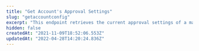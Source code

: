 ```yaml
---
title: "Get Account's Approval Settings"
slug: "getaccountconfig"
excerpt: "This endpoint retrieves the current approval settings of a marketplace's Received SKUs module. Its response includes: \n\n- `Score`: Matcher scores for approving and rejecting SKUs received from sellers. \n\n- `Matchers`: All Matchers configured on the marketplace, and their respective details. \n\n- `SpecificationsMapping`: Mapping of product and SKU specifications, per seller. \n\n- `MatchFlux`: This field determines the type of approval configuration applied to SKUs received from a seller. The possible values include:  \n\n`default`, where the Matcher reviews the SKU, and approves it based on its score. \n\n`manual`, for manual approvals through the Received SKU UI, or Match API. \n\n`autoApprove`, for every SKU received from a given seller to be approved automatically, regardless of their Matcher Score."
hidden: false
createdAt: "2021-11-09T18:52:06.553Z"
updatedAt: "2022-04-28T14:20:24.836Z"
---
```

